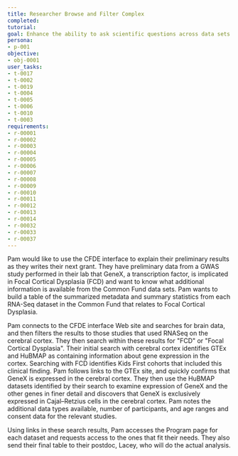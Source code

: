 ```yaml
---
title: Researcher Browse and Filter Complex
completed:
tutorial:
goal: Enhance the ability to ask scientific questions across data sets
persona:
- p-001
objective:
- obj-0001
user_tasks:
- t-0017
- t-0002
- t-0019
- t-0004
- t-0005
- t-0006
- t-0010
- t-0003
requirements:
- r-00001
- r-00002
- r-00003
- r-00004
- r-00005
- r-00006
- r-00007
- r-00008
- r-00009
- r-00010
- r-00011
- r-00012
- r-00013
- r-00014
- r-00032
- r-00033
- r-00037
---
```


Pam would like to use the CFDE interface to explain their preliminary results as they writes their next grant. They have preliminary data from a GWAS study performed in their lab that GeneX, a transcription factor, is implicated in Focal Cortical Dysplasia (FCD) and want to know what additional information is available from the Common Fund data sets.
Pam wants to build a table of the summarized metadata and summary statistics
from each RNA-Seq dataset in the Common Fund that relates to Focal Cortical Dysplasia.

Pam connects to the CFDE interface Web site and searches for brain data, and then filters the results to those studies that used RNASeq on the cerebral cortex. They then search within these results
for "FCD" or "Focal Cortical Dysplasia".
Their initial search with cerebral cortex identifies GTEx and HuBMAP as containing information about gene expression in the cortex. Searching with FCD identifies Kids First cohorts that included this clinical finding. Pam follows links to the GTEx site, and quickly confirms that GeneX is expressed in the cerebral cortex. They then use the HuBMAP datasets identified by their search to examine expression of GeneX and the other genes in finer detail and discovers that GeneX is exclusively expressed in Cajal–Retzius cells in the cerebral cortex. Pam notes the additional data types available, number of participants, and age ranges and consent data for the relevant studies.

Using links in these search results, Pam accesses the Program
page for each dataset and requests access to the ones that fit their needs. They also send
their final table to their postdoc, Lacey, who will do the actual analysis.
